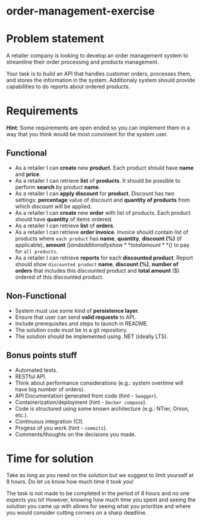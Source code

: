 # order-management-exercise

# Problem statement

A retailer company is looking to develop an order management system to streamline their order processing and products management. 

Your task is to build an API that handles customer orders, processes them, and stores the information in the system. 
Additionaly system should provide capabilities to do reports about ordered products.

# Requirements

**Hint**: Some requirements are open ended so you can implement them in a way that you think would be most convinient for the system user. 

## Functional
* As a retailer I can **create** new **product**. Each product should have **name** and **price**.
* As a retailer I can retrieve **list** of **products**. It should be possible to perform **search** by product **name**.
* As a retailer I can **apply discount** for **product**. Discount has two settings: **percentage** value of discount and **quantity of products** from which discount will be applied.
* As a retailer I can **create** new **order** with list of products. Each product should have **quantity** of items ordered.
* As a retailer I can retrieve **list** of **orders**.
* As a retailer I can retrieve **order invoice**. Invoice should contain list of products where `each product` has **name**, **quantity**, **discount (%)** (if applicable), **amount** ($) and additionally show **total amount** ($) to pay for `all products`.
* As a retailer I can retrieve **reports** for each **discounted product**. Report should show `discounted product` **name**, **discount (%)**, **number of orders** that includes this discounted product and **total amount** ($) ordered of this discounted product.

## Non-Functional
* System must use some kind of **persistence layer**.
* Ensure that user can send **valid requests** to API.
* Include prerequisites and steps to launch in README.
* The solution code must be in a git repository.
* The solution should be implemented using .NET (ideally LTS).

## Bonus points stuff
* Automated tests.
* RESTful API.
* Think about performance considerations (e.g.: system overtime will have big number of orders).
* API Documentation generated from code (hint - `Swagger`).
* Containerization/deployment (hint - `Docker compose`).
* Code is structured using some known architecture (e.g.: NTier, Onion, etc.).
* Continuous integration (CI).
* Progess of you work (hint - `commits`).
* Comments/thoughts on the decisions you made.

# Time for solution

Take as long as you need on the solution but we suggest to limit yourself at 8 hours. Do let us know how much time it took you!

The task is not made to be completed in the period of 8 hours and no one expects you to! However, knowing how much time you spent and seeing the solution you came up with allows for seeing what you prioritize and where you would consider cutting corners on a sharp deadline.
